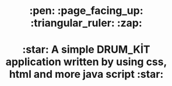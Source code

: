 



<h1 align="center">
  :pen: :page_facing_up: :triangular_ruler: :zap:
</h1>

<h1 align="center">
:star: A simple DRUM_KİT application written by using css, html and more java script :star:
</h1>
